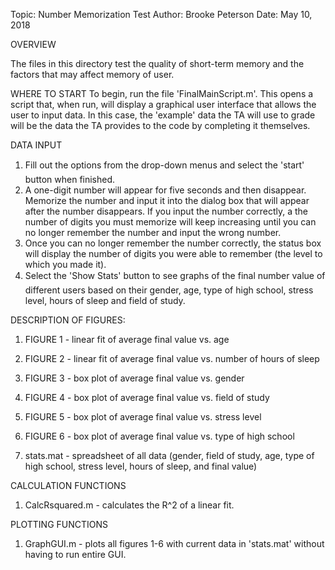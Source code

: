 Topic: Number Memorization Test
Author: Brooke Peterson
Date: May 10, 2018

OVERVIEW

The files in this directory test the quality of short-term memory and the 
factors that may affect memory of user.

WHERE TO START
To begin, run the file 'FinalMainScript.m'. This opens a script that, when 
run, will display a graphical user interface that allows the user to input 
data. In this case, the 'example' data the TA will use to grade will be the 
data the TA provides to the code by completing it themselves. 

DATA INPUT
1. Fill out the options from the drop-down menus and select the 'start' 
    button when finished.
2. A one-digit number will appear for five seconds and then disappear. 
    Memorize the number and input it into the dialog box that will appear 
    after the number disappears. If you input the number correctly, a the 
    number of digits you must memorize will keep increasing until you can 
    no longer remember the number and input the wrong number. 
3. Once you can no longer remember the number correctly, the status box 
    will display the number of digits you were able to remember (the level 
    to which you made it). 
4. Select the 'Show Stats' button to see graphs of the final number value 
    of different users based on their gender, age, type of high school, 
    stress level, hours of sleep and field of study. 

DESCRIPTION OF FIGURES:
1. FIGURE 1 - linear fit of average final value vs. age

2. FIGURE 2 - linear fit of average final value vs. number of hours of sleep

3. FIGURE 3 - box plot of average final value vs. gender 

4. FIGURE 4 - box plot of average final value vs. field of study 

5. FIGURE 5 - box plot of average final value vs. stress level 

6. FIGURE 6 - box plot of average final value vs. type of high school 

7. stats.mat - spreadsheet of all data (gender, field of study, age, type 
    of high school, stress level, hours of sleep, and final value) 


CALCULATION FUNCTIONS
1. CalcRsquared.m - calculates the R^2 of a linear fit.

PLOTTING FUNCTIONS
1. GraphGUI.m - plots all figures 1-6 with current data in 'stats.mat' 
    without having to run entire GUI.



